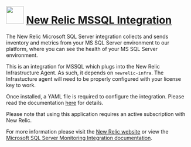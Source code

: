 # <img src="http://newrelic.com/assets/newrelic/source/NewRelic-logo-square.png" width="48" height="48"/> [New Relic MSSQL Integration](https://chocolatey.org/packages/newrelic-mssql)

The New Relic Microsoft SQL Server integration collects and sends inventory and metrics from your MS SQL Server environment to our platform, where you can see the health of your MS SQL Server environment.

This is an integration for MSSQL which plugs into the New Relic Infrastructure Agent. As such, it depends on `newrelic-infra`. The Infrastucture agent will need to be properly configured with your license key to work.

Once installed, a YAML file is required to configure the integration. Please read the documentation [here](https://docs.newrelic.com/docs/integrations/host-integrations/host-integrations-list/microsoft-sql-server-monitoring-integration#config) for details.

Please note that using this application requires an active subscription with New Relic.

For more information please visit the [New Relic website](https://newrelic.com) or view the [Microsoft SQL Server Monitoring Integration documentation](https://docs.newrelic.com/docs/integrations/host-integrations/host-integrations-list/microsoft-sql-server-monitoring-integration).
